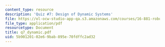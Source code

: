 ```yaml
---
content_type: resource
description: 'Quiz #7: Design of Dynamic Systems'
file: https://ol-ocw-studio-app-qa.s3.amazonaws.com/courses/16-881-robust-system-design-summer-1998/5b90120102e69bab895e70fdffc2ad32_q7_dynamic.pdf
file_type: application/pdf
resourcetype: Document
title: q7_dynamic.pdf
uid: 5b901201-02e6-9bab-895e-70fdffc2ad32
---
```

